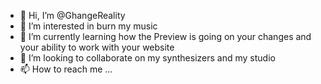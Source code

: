 - 👋 Hi, I’m @GhangeReality
- 👀 I’m interested in burn my music
- 🌱 I’m currently learning how the Preview is going on your changes and your ability to work with your website 
- 💞️ I’m looking to collaborate on my synthesizers and my  studio
- 📫 How to reach me ...

<!---
GhangeReality/GhangeReality is a ✨ special ✨ repository because its `README.md` (this file) appears on your GitHub profile.
You can click the Preview link to take a look at your changes.
--->
